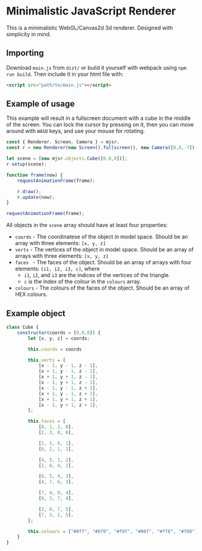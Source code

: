 # Minimalistic JavaScript Renderer

This is a minimalistic WebGL/Canvas2d 3d renderer.
Designed with simplicity in mind.

## Importing

Download `main.js` from `dist/` or build it yourself with webpack using `npm run build`. Then include it in your html file with:
```html
<script src="path/to/main.js"></script>
```

## Example of usage

This example will result in a fullscreen document with a cube in the middle of the screen. You can lock the cursor by pressing on it, then you can move around with `WASD` keys, and use your mouse for rotating.

```js
const { Renderer, Screen, Camera } = mjsr;
const r = new Renderer(new Screen().fullscreen(), new Camera([0,0,-7]));

let scene = [new mjsr.objects.Cube([0,0,0])];
r.setup(scene);

function frame(now) {
	requestAnimationFrame(frame);

	r.draw();
	r.update(now);
}

requestAnimationFrame(frame);
```
All objects in the `scene` array should have at least four properties:
* `coords` - The coordinatese of the object in model space. Should be an array with three elements: `[x, y, z]`
* `verts` - The vertices of the object in model space. Should be an array of arrays with three elements: `[x, y, z]`
* `faces ` - The faces of the object. Should be an array of arrays with four elements: `[i1, i2, i3, c]`, where 
  - `i1`, `i2`, and `i3` are the indices of the vertices of the triangle.
  - `c` is the index of the colour in the `colours` array.
* `colours` - The colours of the faces of the object. Should be an array of HEX colours.
## Example object
```js
class Cube {
	constructor(coords = [0,0,0]) {
		let [x, y, z] = coords;

		this.coords = coords

		this.verts = [
			[x - 1, y - 1, z - 1],
			[x + 1, y - 1, z - 1],
			[x + 1, y + 1, z - 1],
			[x - 1, y + 1, z - 1],
			[x - 1, y - 1, z + 1],
			[x + 1, y - 1, z + 1],
			[x + 1, y + 1, z + 1],
			[x - 1, y + 1, z + 1],
		];

		this.faces = [
			[0, 1, 2, 0],
			[2, 3, 0, 0],

			[1, 5, 6, 1],
			[6, 2, 1, 1],

			[4, 5, 1, 2],
			[1, 0, 4, 2],

			[6, 5, 4, 3],
			[4, 7, 6, 3],

			[7, 4, 0, 4],
			[0, 3, 7, 4],

			[2, 6, 7, 5],
			[7, 3, 2, 5],
		];

		this.colours = ["#0ff", "#0f0", "#f0f", "#00f", "#ff0", "#f00"];
	}
}
```
